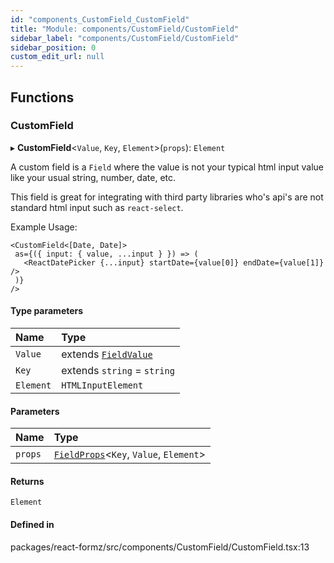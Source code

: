 ```yaml
---
id: "components_CustomField_CustomField"
title: "Module: components/CustomField/CustomField"
sidebar_label: "components/CustomField/CustomField"
sidebar_position: 0
custom_edit_url: null
---
```


## Functions

### CustomField

▸ **CustomField**<`Value`, `Key`, `Element`\>(`props`): `Element`

A custom field is a `Field` where the value is not your typical html input value like
your usual string, number, date, etc.

This field is great for integrating with third party libraries who's api's
are not standard html input such as `react-select`.

Example Usage:

```tsx
<CustomField<[Date, Date]>
 as={({ input: { value, ...input } }) => (
   <ReactDatePicker {...input} startDate={value[0]} endDate={value[1]} />
 )}
/>
```

#### Type parameters

| Name | Type |
| :------ | :------ |
| `Value` | extends [`FieldValue`](types_field.md#fieldvalue) |
| `Key` | extends `string` = `string` |
| `Element` | `HTMLInputElement` |

#### Parameters

| Name | Type |
| :------ | :------ |
| `props` | [`FieldProps`](components_Field_Field_types.md#fieldprops)<`Key`, `Value`, `Element`\> |

#### Returns

`Element`

#### Defined in

packages/react-formz/src/components/CustomField/CustomField.tsx:13
